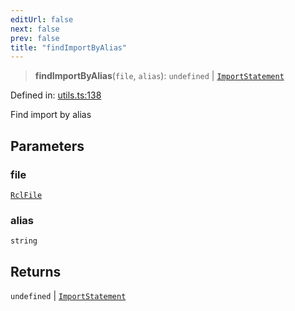 ```yaml
---
editUrl: false
next: false
prev: false
title: "findImportByAlias"
---
```


> **findImportByAlias**(`file`, `alias`): `undefined` \| [`ImportStatement`](/api/ast/interfaces/importstatement/)

Defined in: [utils.ts:138](https://github.com/rcs-agents/rcs-lang/blob/dae76e6aa05b4d372009b015248dbcb36c5ae675/packages/ast/src/utils.ts#L138)

Find import by alias

## Parameters

### file

[`RclFile`](/api/ast/interfaces/rclfile/)

### alias

`string`

## Returns

`undefined` \| [`ImportStatement`](/api/ast/interfaces/importstatement/)
